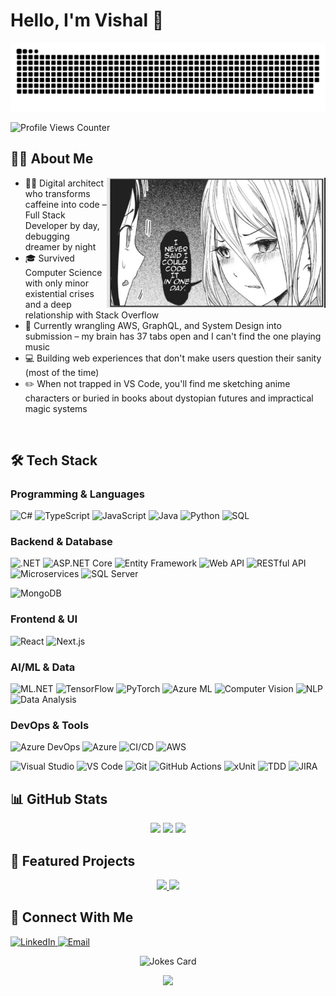 # Hello, I'm Vishal 👋

<!-- Snake Animation - Simple Alternative -->
<p align="center">
  <img src="https://raw.githubusercontent.com/platane/platane/output/github-contribution-grid-snake-dark.svg" alt="Snake Animation" />
</p>

<!-- Profile Views Counter -->
<p align="left">
  <img src="https://komarev.com/ghpvc/?username=Viraj012&style=flat-square&color=blue" alt="Profile Views Counter"/>
</p>

## 👨‍💻 About Me

<div>
  <img align="right" alt="Coding" width="350" src="https://github.com/Viraj012/Viraj012/blob/main/img.png">
  
 - 🧙‍♂️ Digital architect who transforms caffeine into code – Full Stack Developer by day, debugging dreamer by night
 - 🎓 Survived Computer Science with only minor existential crises and a deep relationship with Stack Overflow
 - 🌱 Currently wrangling AWS, GraphQL, and System Design into submission – my brain has 37 tabs open and I can't find the one playing music
 - 💻 Building web experiences that don't make users question their sanity (most of the time)
 - ✏️ When not trapped in VS Code, you'll find me sketching anime characters or buried in books about dystopian futures and impractical magic systems

</div>

<br clear="right"/>

## 🛠️ Tech Stack

### Programming & Languages
![C#](https://img.shields.io/badge/-C%23-239120?style=for-the-badge&logo=c-sharp&logoColor=white)
![TypeScript](https://img.shields.io/badge/-TypeScript-3178C6?style=for-the-badge&logo=typescript&logoColor=white)
![JavaScript](https://img.shields.io/badge/-JavaScript-F7DF1E?style=for-the-badge&logo=javascript&logoColor=black)
![Java](https://img.shields.io/badge/-Java-ED8B00?style=for-the-badge&logo=java&logoColor=white)
![Python](https://img.shields.io/badge/-Python-3776AB?style=for-the-badge&logo=python&logoColor=white)
![SQL](https://img.shields.io/badge/-SQL-CC2927?style=for-the-badge&logo=sql&logoColor=white)
<!-- ![HTML5](https://img.shields.io/badge/-HTML5-E34F26?style=for-the-badge&logo=html5&logoColor=white)
![CSS3](https://img.shields.io/badge/-CSS3-1572B6?style=for-the-badge&logo=css3&logoColor=white)
![SCSS](https://img.shields.io/badge/-SCSS-CC6699?style=for-the-badge&logo=sass&logoColor=white)
-->

### Backend & Database
![.NET](https://img.shields.io/badge/-.NET-512BD4?style=for-the-badge&logo=dotnet&logoColor=white)
![ASP.NET Core](https://img.shields.io/badge/-ASP.NET_Core-512BD4?style=for-the-badge&logo=dotnet&logoColor=white)
![Entity Framework](https://img.shields.io/badge/-Entity_Framework-512BD4?style=for-the-badge&logo=dotnet&logoColor=white)
![Web API](https://img.shields.io/badge/-Web_API-5C2D91?style=for-the-badge&logo=dotnet&logoColor=white)
![RESTful API](https://img.shields.io/badge/-RESTful_API-FF6C37?style=for-the-badge&logo=postman&logoColor=white)
![Microservices](https://img.shields.io/badge/-Microservices-47A248?style=for-the-badge&logo=nestjs&logoColor=white)
![SQL Server](https://img.shields.io/badge/-SQL_Server-CC2927?style=for-the-badge&logo=microsoft-sql-server&logoColor=white)
<!-- ![PostgreSQL](https://img.shields.io/badge/-PostgreSQL-336791?style=for-the-badge&logo=postgresql&logoColor=white) -->
![MongoDB](https://img.shields.io/badge/-MongoDB-47A248?style=for-the-badge&logo=mongodb&logoColor=white)
<!-- ![Redis](https://img.shields.io/badge/-Redis-DC382D?style=for-the-badge&logo=redis&logoColor=white) -->

### Frontend & UI
![React](https://img.shields.io/badge/-React-61DAFB?style=for-the-badge&logo=react&logoColor=black)
![Next.js](https://img.shields.io/badge/-Next.js-000000?style=for-the-badge&logo=next.js&logoColor=white)

### AI/ML & Data
![ML.NET](https://img.shields.io/badge/-ML.NET-512BD4?style=for-the-badge&logo=dotnet&logoColor=white)
![TensorFlow](https://img.shields.io/badge/-TensorFlow-FF6F00?style=for-the-badge&logo=tensorflow&logoColor=white)
![PyTorch](https://img.shields.io/badge/-PyTorch-EE4C2C?style=for-the-badge&logo=pytorch&logoColor=white)
![Azure ML](https://img.shields.io/badge/-Azure_Machine_Learning-0078D4?style=for-the-badge&logo=microsoft-azure&logoColor=white)
![Computer Vision](https://img.shields.io/badge/-Computer_Vision-5C2D91?style=for-the-badge&logo=opencv&logoColor=white)
![NLP](https://img.shields.io/badge/-NLP-4285F4?style=for-the-badge&logo=google&logoColor=white)
![Data Analysis](https://img.shields.io/badge/-Data_Analysis-44A833?style=for-the-badge&logo=pandas&logoColor=white)

### DevOps & Tools
![Azure DevOps](https://img.shields.io/badge/-Azure_DevOps-0078D7?style=for-the-badge&logo=azure-devops&logoColor=white)
![Azure](https://img.shields.io/badge/-Azure-0078D4?style=for-the-badge&logo=microsoft-azure&logoColor=white)
![CI/CD](https://img.shields.io/badge/-CI/CD-3C5280?style=for-the-badge&logo=jenkins&logoColor=white)
![AWS](https://img.shields.io/badge/-AWS-232F3E?style=for-the-badge&logo=amazon-aws&logoColor=white)
<!-- ![Docker](https://img.shields.io/badge/-Docker-2496ED?style=for-the-badge&logo=docker&logoColor=white) -->
<!-- ![Kubernetes](https://img.shields.io/badge/-Kubernetes-326CE5?style=for-the-badge&logo=kubernetes&logoColor=white) -->
![Visual Studio](https://img.shields.io/badge/-Visual_Studio-5C2D91?style=for-the-badge&logo=visual-studio&logoColor=white)
![VS Code](https://img.shields.io/badge/-VS_Code-007ACC?style=for-the-badge&logo=visual-studio-code&logoColor=white)
![Git](https://img.shields.io/badge/-Git-F05032?style=for-the-badge&logo=git&logoColor=white)
![GitHub Actions](https://img.shields.io/badge/-GitHub_Actions-2088FF?style=for-the-badge&logo=github-actions&logoColor=white)
![xUnit](https://img.shields.io/badge/-xUnit-512BD4?style=for-the-badge&logo=dotnet&logoColor=white)
![TDD](https://img.shields.io/badge/-TDD-57b560?style=for-the-badge&logo=checkmarx&logoColor=white)
![JIRA](https://img.shields.io/badge/-JIRA-0052CC?style=for-the-badge&logo=jira&logoColor=white)

## 📊 GitHub Stats

<div align="center">
  <img height="160em" src="https://github-readme-stats.vercel.app/api?username=Viraj012&show_icons=true&theme=tokyonight&hide_border=true&count_private=true" />
  <img height="160em" src="https://github-readme-streak-stats.herokuapp.com/?user=Viraj012&theme=tokyonight&hide_border=true" />
  <img height="160em" src="https://github-readme-stats.vercel.app/api/top-langs/?username=Viraj012&theme=tokyonight&hide_border=true&layout=compact" />
</div>

<!--
<details>
  <summary>⚡ Recent GitHub Activity</summary>
  <br/>
  <img alt="Activity Graph" src="https://github-readme-activity-graph.vercel.app/graph?username=Viraj012&theme=tokyo-night&hide_border=true" />
</details>
-->

## 🚀 Featured Projects

<p align="center">
  <a href="https://github.com/Viraj012/pixwiz">
    <img src="https://github-readme-stats.vercel.app/api/pin/?username=Viraj012&repo=pixwiz&theme=tokyonight&hide_border=true" />
  </a>
  <a href="https://github.com/Viraj012/neu-social-fullstack">
    <img src="https://github-readme-stats.vercel.app/api/pin/?username=Viraj012&repo=neu-social-fullstack&theme=tokyonight&hide_border=true" />
  </a>
</p>

## 🔗 Connect With Me

<p>
  <a href="https://www.linkedin.com/in/vishalrajpurohit226">
    <img src="https://img.shields.io/badge/LinkedIn-0077B5?style=for-the-badge&logo=linkedin&logoColor=white" alt="LinkedIn"/>
  </a>
  <a href="mailto:vishalrajpurohit226@gmail.com">
    <img src="https://img.shields.io/badge/Email-D14836?style=for-the-badge&logo=gmail&logoColor=white" alt="Email"/>
  </a>
</p>

<!-- Random Joke Card -->
<p align="center">
  <img src="https://readme-jokes.vercel.app/api?theme=tokyonight" alt="Jokes Card" />
</p>

<!-- Footer -->
<p align="center">
  <img src="https://capsule-render.vercel.app/api?type=waving&color=gradient&height=100&section=footer" />
</p>
